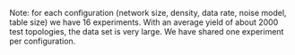 Note: for each configuration (network size, density, data rate, noise model, table size) 
we have 16 experiments. With an average yield of about 2000 test topologies, the data set is very large.
We have shared one experiment per configuration.
